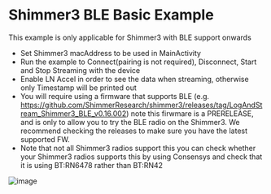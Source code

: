 # Shimmer3 BLE Basic Example
This example is only applicable for Shimmer3 with BLE support onwards

- Set Shimmer3 macAddress to be used in MainActivity
- Run the example to Connect(pairing is not required), Disconnect, Start and Stop Streaming with the device
- Enable LN Accel in order to see the data when streaming, otherwise only Timestamp will be printed out
- You will require using a firmware that supports BLE (e.g. https://github.com/ShimmerResearch/shimmer3/releases/tag/LogAndStream_Shimmer3_BLE_v0.16.002) note this firwmare is a PRERELEASE, and is only to allow you to try the BLE radio on the Shimmer3. We recommend checking the releases to make sure you have the latest supported FW. 
- Note that not all Shimmer3 radios support this you can check whether your Shimmer3 radios supports this by using Consensys and check that it is using BT:RN6478 rather than BT:RN42

![image](https://github.com/ShimmerEngineering/ShimmerAndroidAPI/assets/9572576/25a5a26c-d14a-4890-9592-6b74f07024e0)


